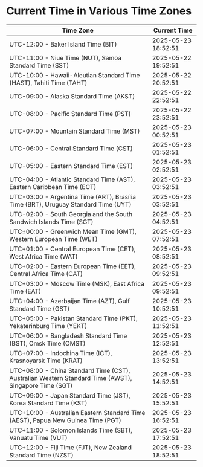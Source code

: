 # Current Time in Various Time Zones

| Time Zone | Current Time |
|-----------|--------------|
| UTC-12:00 - Baker Island Time (BIT) | 2025-05-23 18:52:51 |
| UTC-11:00 - Niue Time (NUT), Samoa Standard Time (SST) | 2025-05-22 19:52:51 |
| UTC-10:00 - Hawaii-Aleutian Standard Time (HAST), Tahiti Time (TAHT) | 2025-05-22 20:52:51 |
| UTC-09:00 - Alaska Standard Time (AKST) | 2025-05-22 22:52:51 |
| UTC-08:00 - Pacific Standard Time (PST) | 2025-05-22 23:52:51 |
| UTC-07:00 - Mountain Standard Time (MST) | 2025-05-23 00:52:51 |
| UTC-06:00 - Central Standard Time (CST) | 2025-05-23 01:52:51 |
| UTC-05:00 - Eastern Standard Time (EST) | 2025-05-23 02:52:51 |
| UTC-04:00 - Atlantic Standard Time (AST), Eastern Caribbean Time (ECT) | 2025-05-23 03:52:51 |
| UTC-03:00 - Argentina Time (ART), Brasília Time (BRT), Uruguay Standard Time (UYT) | 2025-05-23 03:52:51 |
| UTC-02:00 - South Georgia and the South Sandwich Islands Time (SGT) | 2025-05-23 04:52:51 |
| UTC±00:00 - Greenwich Mean Time (GMT), Western European Time (WET) | 2025-05-23 07:52:51 |
| UTC+01:00 - Central European Time (CET), West Africa Time (WAT) | 2025-05-23 08:52:51 |
| UTC+02:00 - Eastern European Time (EET), Central Africa Time (CAT) | 2025-05-23 09:52:51 |
| UTC+03:00 - Moscow Time (MSK), East Africa Time (EAT) | 2025-05-23 09:52:51 |
| UTC+04:00 - Azerbaijan Time (AZT), Gulf Standard Time (GST) | 2025-05-23 10:52:51 |
| UTC+05:00 - Pakistan Standard Time (PKT), Yekaterinburg Time (YEKT) | 2025-05-23 11:52:51 |
| UTC+06:00 - Bangladesh Standard Time (BST), Omsk Time (OMST) | 2025-05-23 12:52:51 |
| UTC+07:00 - Indochina Time (ICT), Krasnoyarsk Time (KRAT) | 2025-05-23 13:52:51 |
| UTC+08:00 - China Standard Time (CST), Australian Western Standard Time (AWST), Singapore Time (SGT) | 2025-05-23 14:52:51 |
| UTC+09:00 - Japan Standard Time (JST), Korea Standard Time (KST) | 2025-05-23 15:52:51 |
| UTC+10:00 - Australian Eastern Standard Time (AEST), Papua New Guinea Time (PGT) | 2025-05-23 16:52:51 |
| UTC+11:00 - Solomon Islands Time (SBT), Vanuatu Time (VUT) | 2025-05-23 17:52:51 |
| UTC+12:00 - Fiji Time (FJT), New Zealand Standard Time (NZST) | 2025-05-23 18:52:51 |
